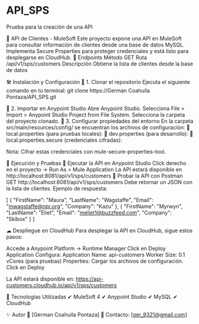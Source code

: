 # API_SPS
Prueba para la creación de una API

📡 API de Clientes - MuleSoft
Este proyecto expone una API en MuleSoft para consultar información de clientes desde una base de datos MySQL. Implementa Secure Properties para proteger credenciales y está listo para desplegarse en CloudHub.
📌 Endpoints
Método	GET
Ruta    /api/v1/sps/customers
Descripción Obtiene la lista de clientes desde la base de datos

🛠 Instalación y Configuración
🔹 1. Clonar el repositorio
Ejecuta el siguiente comando en tu terminal:
git clone https://German Coahuila Pontaza/API_SPS.git

🔹 2. Importar en Anypoint Studio
Abre Anypoint Studio.
Selecciona File > Import > Anypoint Studio Project from File System.
Selecciona la carpeta del proyecto clonado.
🔹 3. Configurar propiedades del entorno
En la carpeta src/main/resources/config/ se encuentran los archivos de configuración:
📄 local.properties (para pruebas locales):
📄 dev.properties (para desarrollo):
📄 local.properties.secure (credenciales cifradas):

Nota: Cifrar estas credenciales con mule-secure-properties-tool.

🚀 Ejecución y Pruebas
🔸 Ejecutar la API en Anypoint Studio
Click derecho en el proyecto → Run As > Mule Application
La API estará disponible en http://localhost:8081/api/v1/sps/customers
🔸 Probar la API con Postman
GET http://localhost:8081/api/v1/sps/customers
Debe retornar un JSON con la lista de clientes.
Ejemplo de respuesta:

[
    {
        "FirstName": "Maura",
        "LastName": "Wagstaffe",
        "Email": "mwagstaffe@npr.org",
        "Company": "Kazu"
    },
    {
        "FirstName": "Myrwyn",
        "LastName": "Eliet",
        "Email": "meliet1@buzzfeed.com",
        "Company": "Skibox"
    }
]


☁ Despliegue en CloudHub
Para desplegar la API en CloudHub, sigue estos pasos:

Accede a Anypoint Platform → Runtime Manager
Click en Deploy Application
Configura:
Application Name: api-customers
Worker Size: 0.1 vCores (para pruebas)
Properties: Cargar los archivos de configuración.
Click en Deploy

La API estará disponible en:
https://api-customers.cloudhub.io/api/v1/sps/customers

📌 Tecnologías Utilizadas
✔ MuleSoft 4
✔ Anypoint Studio
✔ MySQL
✔ CloudHub

✨ Autor
📌 [German Coahuila Pontaza]
📧 Contacto: [ger_9321@gmail.com]
